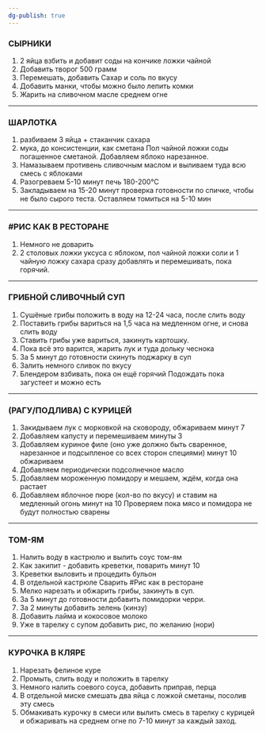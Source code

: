 ```yaml
---
dg-publish: true
---
```

### СЫРНИКИ
1) 2 яйца взбить и добавит соды на кончике ложки чайной
2) Добавить творог 500 грамм 
3) Перемешать, добавить Сахар и соль по вкусу
4) Добавить манки, чтобы можно было лепить комки 
5) Жарить на сливочном масле среднем огне
****
### ШАРЛОТКА
1) разбиваем 3 яйца + стаканчик сахара 
2) мука, до консистенции, как сметана Пол чайной ложки соды погашенное сметаной. Добавляем яблоко нарезанное. 
3) Намазываем противень сливочным маслом и выливаем туда всю смесь с яблоками 
4) Разогреваем 5-10 минут печь 180-200°C
5) Закладываем на 15-20 минут проверка готовности по спичке, чтобы не было сырого теста. Оставляем томиться на 5-10 мин
****
### #РИС КАК В РЕСТОРАНЕ 
1) Немного не доварить 
2) 2 столовых ложки уксуса с яблоком, пол чайной ложки соли и 1 чайную ложку сахара сразу добавлять и перемешивать, пока горячий.
****
### ГРИБНОЙ СЛИВОЧНЫЙ СУП 
1) Сушёные грибы положить в воду на 12-24 часа, после слить воду 
2) Поставить грибы вариться на 1,5 часа на медленном огне, и снова слить воду 
3) Ставить грибы уже вариться, закинуть картошку.
4) Пока всё это варится, жарить лук и туда дольку чеснока 
5) За 5 минут до готовности скинуть поджарку в суп 
6) Залить немного сливок по вкусу 
7) Блендером взбивать, пока он ещё горячий Подождать пока загустеет и можно есть
****
### (РАГУ/ПОДЛИВА) С КУРИЦЕЙ 
1) Закидываем лук с морковкой на сковороду, обжариваем минут 7
2) Добавляем капусту и перемешиваем минуты 3 
3) Добавляем куриное филе (оно уже должно быть сваренное, нарезанное и подсыпленое со всех сторон специями) минут 10 обжариваем 
4) Добавляем периодически подсолнечное масло
5) Добавляем мороженную помидору и мешаем, ждём, когда она растает
6) Добавляем яблочное пюре (кол-во по вкусу) и ставим на медленный огонь минут на 10 Проверяем пока мясо и помидора не будут полностью сварены
****
### ТОМ-ЯМ
1) Налить воду в кастрюлю и вылить соус том-ям 
2) Как закипит - добавить креветки, поварить минут 10 
3) Креветки выловить и процедить бульон 
4) В отдельной кастрюле Сварить #Рис как в ресторане 
5) Мелко нарезать и обжарить грибы, закинуть в суп. 
6) За 5 минут до готовности добавить помидорки черри. 
7) За 2 минуты добавить зелень (кинзу) 
8) Добавить лайма и кокосовое молоко 
9) Уже в тарелку с супом добавить рис, по желанию (нори)
****
### КУРОЧКА В КЛЯРЕ
1) Нарезать фелиное куре
2) Промыть, слить воду и положить в тарелку
3) Немного налить соевого соуса, добавить приправ, перца
4) В отдельной миске смешать два яйца с ложкой сметаны, посолив эту смесь
5) Обмакивать курочку в смеси или вылить смесь в тарелку с курицей и обжаривать на среднем огне по 7-10 минут за каждый заход.